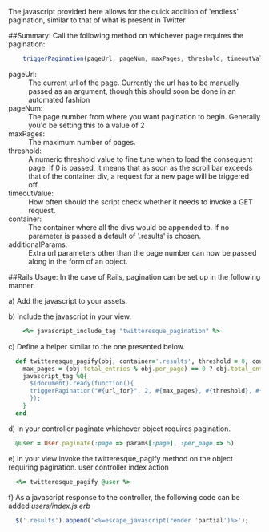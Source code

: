 The javascript provided here allows for the quick addition of 'endless' pagination, similar to that of what is present in Twitter

##Summary:
 Call the following method on whichever page requires the pagination:
 
```javascript
    triggerPagination(pageUrl, pageNum, maxPages, threshold, timeoutValue, container, additionalParams)
```

<dl>
  <dt>pageUrl:</dt>
  <dd>The current url of the page. Currently the url has to be manually passed as an argument, though this should soon be done in an automated fashion</dd>
  <dt>pageNum:</dt>
  <dd>The page number from where you want pagination to begin. Generally you'd be setting this to a value of 2</dd>
  <dt>maxPages:</dt>
  <dd>The maximum number of pages.</dd>
  <dt>threshold:</dt>
  <dd>A numeric threshold value to fine tune when to load the consequent page. If 0 is passed, it means that as soon as the scroll bar exceeds that of the container div, a request for a new page will be triggered off.</dd>
  <dt>timeoutValue:</dt>
  <dd>How often should the script check whether it needs to invoke a GET request.</dd>
  <dt>container:</dt>
  <dd>The container where all the divs would be appended to. If no parameter is passed a default of '.results' is chosen.</dd>
  <dt>additionalParams:</dt>
  <dd>Extra url parameters other than the page number can now be passed along in the form of an object.</dd>
</dl>

##Rails Usage:
In the case of Rails, pagination can be set up in the following manner.

a)  Add the javascript to your assets.

b)  Include the javascript in your view.

```ruby
    <%= javascript_include_tag "twitteresque_pagination" %>
```

c)  Define a helper similar to the one presented below.

```ruby
  def twitteresque_pagify(obj, container='.results', threshold = 0, counter= 300, additional_params = '{}')
    max_pages = (obj.total_entries % obj.per_page) == 0 ? obj.total_entries / obj.per_page : (obj.total_entries / obj.per_page) + 1
    javascript_tag %Q{
      $(document).ready(function(){
      triggerPagination("#{url_for}", 2, #{max_pages}, #{threshold}, #{counter}, "#{container}", #{additional_params});
      });
    }
  end
```

d)  In your controller paginate whichever object requires pagination.

```ruby
  @user = User.paginate(:page => params[:page], :per_page => 5)
```

e)  In your view invoke the twitteresque_pagify method on the object requiring pagination.
  user controller index action
```ruby
  <%= twitteresque_pagify @user %>
```

f)  As a javascript response to the controller, the following code can be added
  _users/index.js.erb_
```javascript  
  $('.results').append('<%=escape_javascript(render 'partial')%>');
```
